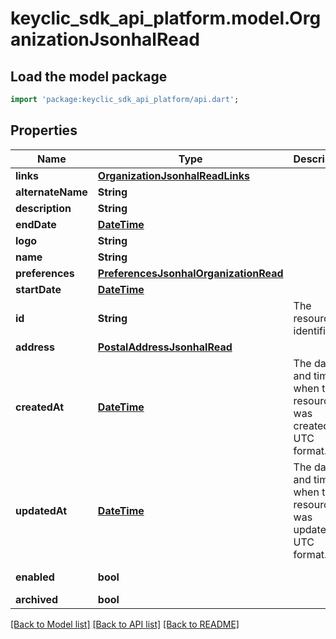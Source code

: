 # keyclic_sdk_api_platform.model.OrganizationJsonhalRead

## Load the model package
```dart
import 'package:keyclic_sdk_api_platform/api.dart';
```

## Properties
Name | Type | Description | Notes
------------ | ------------- | ------------- | -------------
**links** | [**OrganizationJsonhalReadLinks**](OrganizationJsonhalReadLinks.md) |  | [optional] 
**alternateName** | **String** |  | [optional] 
**description** | **String** |  | [optional] 
**endDate** | [**DateTime**](DateTime.md) |  | [optional] 
**logo** | **String** |  | [optional] 
**name** | **String** |  | 
**preferences** | [**PreferencesJsonhalOrganizationRead**](PreferencesJsonhalOrganizationRead.md) |  | [optional] 
**startDate** | [**DateTime**](DateTime.md) |  | [optional] 
**id** | **String** | The resource identifier. | [optional] [readonly] 
**address** | [**PostalAddressJsonhalRead**](PostalAddressJsonhalRead.md) |  | [optional] 
**createdAt** | [**DateTime**](DateTime.md) | The date and time when the resource was created, in UTC format. | [optional] [readonly] 
**updatedAt** | [**DateTime**](DateTime.md) | The date and time when the resource was updated, in UTC format. | [optional] [readonly] 
**enabled** | **bool** |  | [optional] [readonly] 
**archived** | **bool** |  | [optional] 

[[Back to Model list]](../README.md#documentation-for-models) [[Back to API list]](../README.md#documentation-for-api-endpoints) [[Back to README]](../README.md)


